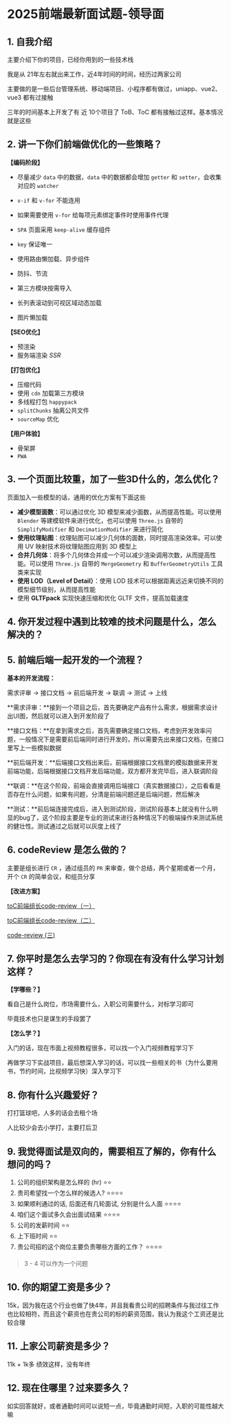 # 2025前端最新面试题-领导面



## 1. 自我介绍

主要介绍下你的项目，已经你用到的一些技术栈

我是从 21年左右就出来工作，近4年时间的时间，经历过两家公司

主要做的是一些后台管理系统、移动端项目、小程序都有做过，uniapp、vue2、vue3 都有过接触

三年的时间基本上开发了有 近 10个项目了 ToB、ToC 都有接触过这样。基本情况就是这些



## 2. 讲一下你们前端做优化的一些策略？

**【编码阶段】**

- 尽量减少 `data` 中的数据，`data` 中的数据都会增加 `getter` 和 `setter`，会收集对应的 `watcher`

- `v-if` 和 `v-for` 不能连用

- 如果需要使用 `v-for` 给每项元素绑定事件时使用事件代理

- `SPA` 页面采用 `keep-alive` 缓存组件

- `key` 保证唯一

- 使用路由懒加载、异步组件

- 防抖、节流

- 第三方模块按需导入

- 长列表滚动到可视区域动态加载

- 图片懒加载



**【SEO优化】**

- 预渲染
- 服务端渲染 *SSR*



**【打包优化】**

- 压缩代码
- 使用 `cdn` 加载第三方模块
- 多线程打包 `happypack`
- `splitChunks` 抽离公共文件
- `sourceMap` 优化



**【用户体验】**

- 骨架屏
- `PWA`



## 3. 一个页面比较重，加了一些3D什么的，怎么优化？

页面加入一些模型的话，通用的优化方案有下面这些

 - **减少模型面数**：可以通过优化 3D 模型来减少面数，从而提高性能。可以使用 `Blender` 等建模软件来进行优化，也可以使用 `Three.js` 自带的 `SimplifyModifier` 和 `DecimationModifier` 来进行简化
- **使用纹理贴图**：纹理贴图可以减少几何体的面数，同时提高渲染效率。可以使用 UV 映射技术将纹理贴图应用到 3D 模型上
- **合并几何体**：将多个几何体合并成一个可以减少渲染调用次数，从而提高性能。可以使用 `Three.js` 自带的 `MergeGeometry` 和 `BufferGeometryUtils` 工具类来实现
- **使用 LOD（Level of Detail）**：使用 LOD 技术可以根据距离远近来切换不同的模型细节级别，从而提高性能
- 使用 **GLTFpack** 实现快速压缩和优化 GLTF 文件，提高加载速度



## 4. 你开发过程中遇到比较难的技术问题是什么，怎么解决的？





## 5. 前端后端一起开发的一个流程？

**基本的开发流程：**

需求评审 -> 接口文档 -> 前后端开发 -> 联调 -> 测试 -> 上线



**需求评审：**接到一个项目之后，首先要确定产品有什么需求，根据需求设计出UI图，然后就可以进入到开发阶段了

**接口文档：**在拿到需求之后，首先需要确定接口文档，考虑到开发效率问题，一般情况下是需要前后端同时进行开发的，所以需要先出来接口文档，在接口里写上一些模拟数据

**前后端开发：**后端接口文档出来后，前端根据接口文档里的模拟数据来开发前端功能，后端根据接口文档开发后端功能，双方都开发完毕后，进入联调阶段

**联调：**在这个阶段，前端会直接调用后端接口（真实数据接口），之后看看是否存在什么问题，如果有问题，分清是前端问题还是后端问题，然后解决

**测试：**前后端连接完成后，进入到测试阶段，测试阶段基本上就没有什么明显的bug了，这个阶段主要是专业的测试来进行各种情况下的极端操作来测试系统的健壮性。测试通过之后就可以灰度上线了



## 6. codeReview 是怎么做的？

主要是组长进行 `CR` ，通过组员的 `PR` 来审查，做个总结，两个星期或者一个月，开个 `CR` 的简单会议，和组员分享



**【改进方案】**

[toC前端组长code-review（一）](https://juejin.cn/post/7071651165401776164)

[toC前端组长code-review（二）](https://juejin.cn/post/7074446676089372680#heading-4)

[code-review (三) ](https://juejin.cn/post/7212621497809485861?searchId=202407221013053F96F1F171B6A5D9813E#heading-3)



## 7. 你平时是怎么去学习的？你现在有没有什么学习计划这样？

**【学哪些？】**

看自己是什么岗位，市场需要什么，入职公司需要什么，对标学习即可

毕竟技术也只是谋生的手段罢了



**【怎么学？】**

入门的话，现在市面上视频教程很多，可以找一个入门视频教程学习下

再做学习下实战项目，最后想深入学习的话，可以找一些相关的书（为什么要用书，节约时间，比视频学习快）深入学习下



## 8. 你有什么兴趣爱好？

打打篮球吧，人多的话会去租个场

人比较少会去小学打，主要打后卫



## 9. 我觉得面试是双向的，需要相互了解的，你有什么想问的吗？

1. 公司的组织架构是怎么样的 (hr) ⭐️⭐️
2. 贵司希望找一个怎么样的候选人? ⭐️⭐️⭐️⭐️
3. 如果顺利通过的话, 后面还有几轮面试, 分别是什么人面 ⭐️⭐️⭐️⭐️
4. 咱们这个面试多久会出面试结果 ⭐️⭐️⭐️⭐️
5. 公司的发薪时间 ⭐️⭐️
6. 上下班时间 ⭐️⭐️
7. 贵公司招的这个岗位主要负责哪些方面的工作？ ⭐️⭐️⭐️⭐️



> 3 - 4 可以作为一个问题



## 10. 你的期望工资是多少？

15k，因为我在这个行业也做了快4年，并且我看贵公司的招聘条件与我过往工作也比较相符，而且这个薪资也在贵公司的标的薪资范围，我认为我这个工资还是比较合理



## 11. 上家公司薪资是多少？

11k + 1k多 绩效这样，没有年终



## 12. 现在住哪里？过来要多久？

如实回答就好，或者通勤时间可以说短一点，毕竟通勤时间短，入职的可能性越大嘛
